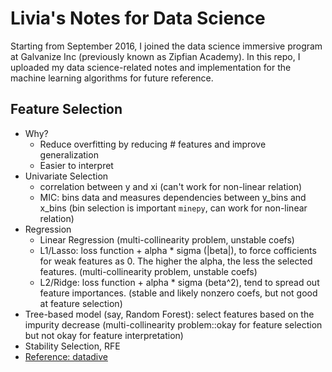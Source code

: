 # Livia's Notes for Data Science
Starting from September 2016, I joined the data science immersive program at Galvanize Inc 
(previously known as Zipfian Academy). In this repo, I uploaded my data science-related notes 
and implementation for the machine learning algorithms for future reference.


## Feature Selection
- Why? 
  - Reduce overfitting by reducing # features and improve generalization
  - Easier to interpret
- Univariate Selection
  - correlation between y and xi (can't work for non-linear relation)
  - MIC: bins data and measures dependencies between y_bins and x_bins (bin selection is important `minepy`, can work for non-linear relation)
- Regression
  - Linear Regression (multi-collinearity problem, unstable coefs)
  - L1/Lasso: loss function + alpha * sigma (|beta|), to force cofficients for weak features as 0. The higher the alpha, the less the selected features. (multi-collinearity problem, unstable coefs)
  - L2/Ridge: loss function + alpha * sigma (beta^2), tend to spread out feature importances. (stable and likely nonzero coefs, but not good at feature selection)
- Tree-based model (say, Random Forest): select features based on the impurity decrease (multi-collinearity problem::okay for feature selection but not okay for feature interpretation)
- Stability Selection, RFE
- [Reference: datadive](http://blog.datadive.net/category/feature-selection/)

